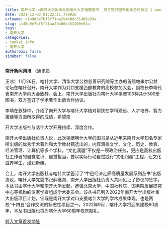 ```yaml
---
title: 南开大学->南开大学出版社向喀什大学捐赠图书  双方签订图书出版合作协议 | nankai.info
date: 2021-12-02 01:22:21.770926
urlname: c149d9e7bf5f71aa29460dc51409e93a
slug: c149d9e7bf5f71aa29460dc51409e93a
tags: 
- 南开大学
categories:
- nankai.info
- 南开大学
authorbox: false
sidebar: false
---
```

**南开新闻网讯** （通讯员

王冰）11月26日，喀什大学、清华大学公益慈善研究院等主办的首届帕米尔公益论坛在喀什召开。南开大学作为对口支援西部教育的高校参加大会，副校长李靖代表南开大学向大会致辞。会上，南开大学出版社向喀什大学捐赠100种共计500册图书，双方签订了学术著作出版合作协议。

李靖在致辞中，介绍了南开大学与喀什大学结对帮扶在学科建设、人才培养、智力援疆等方面所取得的成绩，希望南
<!--more-->
开大学出版社与喀什大学开展持续、深度合作。

南开大学出版社负责人说，此次捐赠喀什大学的图书是从近年来南开大学知名专家所出版的优秀学术著作和大学教材甄选出的，内容涵盖文学、文化、历史、教育、经济管理、计算机等多个学科。“文化润疆”不仅是一项政治任务，更应是高校出版社工作者的自觉意识、自觉担当，要以实际行动自觉践行“文化润疆”工程，让文化滋养学生，浸润新疆。

会上，南开大学出版社与喀什大学签订了“中巴经济走廊高质量发展系列丛书”出版协议，喀什大学党委书记薛继海、南开大学出版社负责人共同见证了协议的签字。本丛书由喀什大学和南开大学发起，邀请北京大学、中国社科院、国务院发展研究中心等机构的专家学者组成学术委员会。该丛书已列入2022年南开大学出版社重大出版项目计划，它既是南开大学对口支援喀什大学的学术成果体现，也是两校“十四五”合作交流的标志性项目之一。2022年9月，喀什大学将迎来建校60周年，本丛书出版也将为喀什大学60周年校庆献礼。



[转入文章首发地址](http://news.nankai.edu.cn/ywsd/system/2021/11/27/030049145.shtml)
